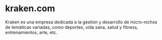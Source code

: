 # kraken.com
Kraken es una empresa dedicada a la gestión y desarrollo de micro-nichos de temáticas variadas, como deportes, vida sana, salud y fitness, entrenamientos, arte, etc. 
